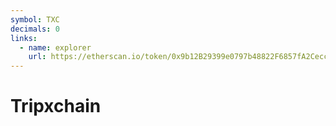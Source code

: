 ```yaml
---
symbol: TXC
decimals: 0
links:
  - name: explorer
    url: https://etherscan.io/token/0x9b12B29399e0797b48822F6857fA2CeccF5d9f2f
---
```


# Tripxchain
